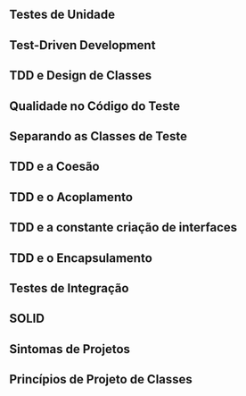 ## Testes de Unidade
## Test-Driven Development
## TDD e Design de Classes
## Qualidade no Código do Teste
## Separando as Classes de Teste
## TDD e a Coesão
## TDD e o Acoplamento
## TDD e a constante criação de interfaces
## TDD e o Encapsulamento
## Testes de Integração
## SOLID
## Sintomas de Projetos
## Princípios de Projeto de Classes

